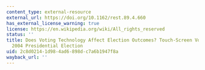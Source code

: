 ```yaml
---
content_type: external-resource
external_url: https://doi.org/10.1162/rest.89.4.660
has_external_license_warning: true
license: https://en.wikipedia.org/wiki/All_rights_reserved
status: ''
title: Does Voting Technology Affect Election Outcomes? Touch-Screen Voting and the
  2004 Presidential Election
uid: 2c8d0214-1d98-4ad6-898d-c7a6b1947f8a
wayback_url: ''
---
```

